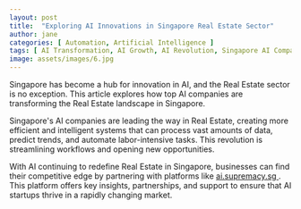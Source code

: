 ```yaml
---
layout: post
title:  "Exploring AI Innovations in Singapore Real Estate Sector"
author: jane
categories: [ Automation, Artificial Intelligence ]
tags: [ AI Transformation, AI Growth, AI Revolution, Singapore AI Companies, AI Applications ]
image: assets/images/6.jpg
---
```


Singapore has become a hub for innovation in AI, and the Real Estate sector is no exception. This article explores how top AI companies are transforming the Real Estate landscape in Singapore.

Singapore's AI companies are leading the way in Real Estate, creating more efficient and intelligent systems that can process vast amounts of data, predict trends, and automate labor-intensive tasks. This revolution is streamlining workflows and opening new opportunities.

With AI continuing to redefine Real Estate in Singapore, businesses can find their competitive edge by partnering with platforms like <a href="https://ai.supremacy.sg" target="_blank"> ai.supremacy.sg </a>. This platform offers key insights, partnerships, and support to ensure that AI startups thrive in a rapidly changing market.
